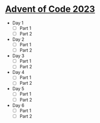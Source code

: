 # [Advent of Code 2023](https://adventofcode.com/2023)

- Day 1
  - [ ] Part 1
  - [ ] Part 2
- Day 2
  - [ ] Part 1
  - [ ] Part 2
- Day 3
  - [ ] Part 1
  - [ ] Part 2
- Day 4
  - [ ] Part 1
  - [ ] Part 2
- Day 5
  - [ ] Part 1
  - [ ] Part 2
- Day 6
  - [ ] Part 1
  - [ ] Part 2
